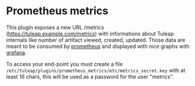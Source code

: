 # Prometheus metrics

This plugin exposes a new URL /metrics (https://tuleap.example.com/metrics) with informations about Tuleap internals
like number of artifact viewed, created, updated. Those data are meant to be consumed by [prometheus](http://prometheus.io/)
and displayed with nice graphs with [grafana](http://grafana.com/).

To access your end-point you must create a file `/etc/tuleap/plugins/prometheus_metrics/etc/metrics_secret.key` with
at least 16 chars, this will be used as a password for the user "metrics".
